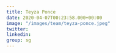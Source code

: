 ```yaml
---
title: Teyza Ponce
date: 2020-04-07T00:23:58.000+00:00
image: "/images/team/teyza-ponce.jpeg"
twitter: 
linkedin: 
group: sg
---
```


